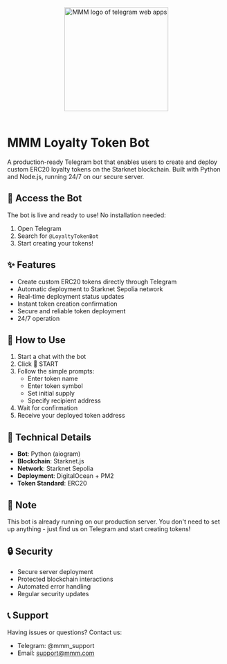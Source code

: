 <p align="center">
  <br>
  <img width="240" src="https://github.com/user-attachments/assets/4003ed58-be7a-42f9-ab54-9625a6288d66" alt="MMM logo of telegram web apps">
  <br>
  <br>
</p>

# MMM Loyalty Token Bot

A production-ready Telegram bot that enables users to create and deploy custom ERC20 loyalty tokens on the Starknet blockchain. Built with Python and Node.js, running 24/7 on our secure server.

## 🚀 Access the Bot

The bot is live and ready to use! No installation needed:

1. Open Telegram
2. Search for `@LoyaltyTokenBot`
3. Start creating your tokens!

## ✨ Features

- Create custom ERC20 tokens directly through Telegram
- Automatic deployment to Starknet Sepolia network
- Real-time deployment status updates
- Instant token creation confirmation
- Secure and reliable token deployment
- 24/7 operation

## 🎯 How to Use

1. Start a chat with the bot
2. Click 🚀 START
3. Follow the simple prompts:
   - Enter token name
   - Enter token symbol
   - Set initial supply
   - Specify recipient address
4. Wait for confirmation
5. Receive your deployed token address

## 🔧 Technical Details

- **Bot**: Python (aiogram)
- **Blockchain**: Starknet.js
- **Network**: Starknet Sepolia
- **Deployment**: DigitalOcean + PM2
- **Token Standard**: ERC20

## 📝 Note

This bot is already running on our production server. You don't need to set up anything - just find us on Telegram and start creating tokens!

## 🔒 Security

- Secure server deployment
- Protected blockchain interactions
- Automated error handling
- Regular security updates

## 📞 Support

Having issues or questions? Contact us:
- Telegram: @mmm_support
- Email: support@mmm.com
